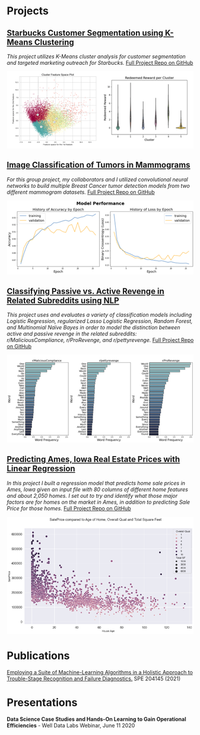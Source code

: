 # Projects

## [Starbucks Customer Segmentation using K-Means Clustering](/projects/starbucks_customer_segmentation.md)
*This project utilizes K-Means cluster analysis for customer segmentation and targeted marketing outreach for Starbucks.*
[Full Project Repo on GitHub](https://github.com/ebsiegs/starbucks_customer_segmentation)

![clusters](images/customer_segments.png)

## [Image Classification of Tumors in Mammograms](/projects/tumor_classification.md)
*For this group project, my collaborators and I utilized convolutional neural networks to build multiple Breast Cancer tumor detection models from two different mammogram datasets.*
[Full Project Repo on GitHub](https://github.com/ebsiegs/tumor_image_classification)

![ddsm_model](images/ddsm_model.png)

## [Classifying Passive vs. Active Revenge in Related Subreddits using NLP](https://ebsiegs.medium.com/text-classification-of-revenge-related-subreddits-using-nlp-f96847ff4acf)
*This project uses and evaluates a variety of classification models including Logistic Regression, regularized Lasso Logistic Regression, Random Forest, and Multinomial Naïve Bayes in order to model the distinction between active and passive revenge in the related subreddits: r/MaliciousCompliance, r/ProRevenge, and r/pettyrevenge.*
[Full Project Repo on GitHub](https://github.com/ebsiegs/subreddit_nlp.git)

![common words](images/common_words.jpg)

## [Predicting Ames, Iowa Real Estate Prices with Linear Regression](https://ebsiegs.medium.com/tackling-a-home-price-prediction-regression-problem-b328ad348022)
*In this project I built a regression model that predicts home sale prices in Ames, Iowa given an input file with 80 columns of different home features and about 2,050 homes. I set out to try and identify what those major factors are for homes on the market in Ames, in addition to predicting Sale Price for those homes.*
[Full Project Repo on GitHub](https://github.com/ebsiegs/housing_price_prediction)

![overall_qual_age_sqft](images/overall_qual_age_sqft.png)


# Publications
[Employing a Suite of Machine-Learning Algorithms in a Holistic Approach to Trouble-Stage Recognition and Failure Diagnostics.](https://onepetro.org/SPEHFTC/proceedings-abstract/21HFTC/1-21HFTC/461792) SPE 204145 (2021)


# Presentations
**Data Science Case Studies and Hands-On Learning to Gain Operational Efficiencies** - Well Data Labs Webinar, June 11 2020
